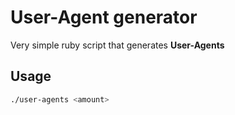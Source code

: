 # User-Agent generator

Very simple ruby script that generates **User-Agents**

## Usage

```sh
./user-agents <amount>
```
